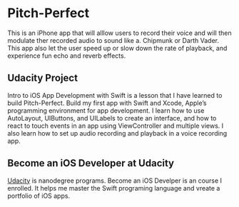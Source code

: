# Pitch-Perfect
This is an iPhone app that will alllow users to record their voice and will then modulate ther recorded audio to sound like a. Chipmunk or Darth Vader. This app also let the user speed up or slow down the rate of playback, and experience fun echo and reverb effects.

## Udacity Project
Intro to iOS App Development with Swift is a lesson that I have learned to build Pitch-Perfect. Build my first app with Swift and Xcode, Apple’s programming environment for app development. I learn how to use AutoLayout, UIButtons, and UILabels to create an interface, and how to react to touch events in an app using ViewController and multiple views. I also learn how to set up audio recording and playback in a voice recording app.

## Become an iOS Developer at Udacity
[Udacity](https://www.udacity.com/course/ios-developer-nanodegree--nd003) is nanodegree programs. Become an iOS Develper is an course I enrolled. It helps me master the Swift programing language and vreate a portfolio of iOS apps.
